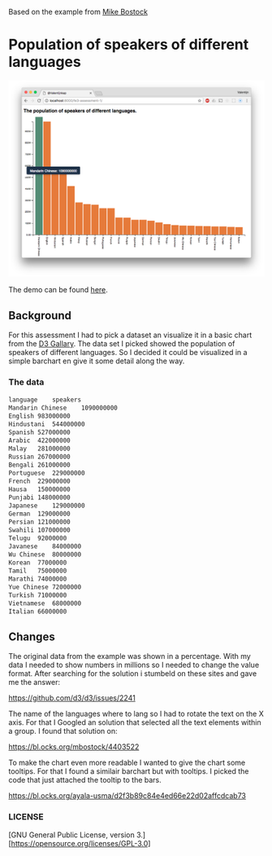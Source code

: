 Based on the example from [Mike Bostock](https://bl.ocks.org/mbostock/3885304)

# Population of speakers of different languages

![Banner](preview.png)

The demo can be found [here](https://valentijnkap.github.io/fe3-assessment-1/).


## Background
For this assessment I had to pick a dataset an visualize it in a basic chart from the [D3 Gallary](https://github.com/d3/d3/wiki/Gallery#basic-charts). The data set I picked showed the population of speakers of different languages. So I decided it could be visualized in a simple barchart en give it some detail along the way.

### The data

```
language	speakers
Mandarin Chinese	1090000000
English	983000000
Hindustani	544000000
Spanish	527000000
Arabic	422000000
Malay	281000000
Russian	267000000
Bengali	261000000
Portuguese	229000000
French	229000000
Hausa	150000000
Punjabi	148000000
Japanese	129000000
German	129000000
Persian	121000000
Swahili	107000000
Telugu	92000000
Javanese	84000000
Wu Chinese	80000000
Korean	77000000
Tamil	75000000
Marathi	74000000
Yue Chinese	72000000
Turkish	71000000
Vietnamese	68000000
Italian	66000000

```

## Changes
The original data from the example was shown in a percentage. With my data I needed to show numbers in millions so I needed to change the value format. After searching for the solution i stumbeld on these sites and gave me the answer:

https://github.com/d3/d3/issues/2241

The name of the languages where to lang so I had to rotate the text on the X axis. For that I Googled an solution that selected all the text elements within a group. I found that solution on:

https://bl.ocks.org/mbostock/4403522

To make the chart even more readable I wanted to give the chart some tooltips. For that I found a similair barchart but with tooltips. I picked the code that just attached the tooltip to the bars.

https://bl.ocks.org/ayala-usma/d2f3b89c84e4ed66e22d02affcdcab73

### LICENSE

[GNU General Public License, version 3.][https://opensource.org/licenses/GPL-3.0]